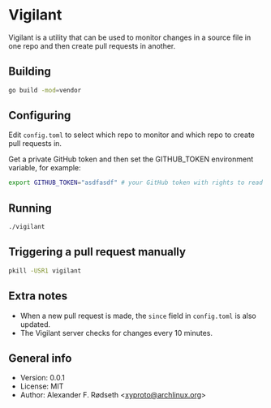 # Vigilant

Vigilant is a utility that can be used to monitor changes in a source file in one repo and then create pull requests in another.

## Building

```bash
go build -mod=vendor
```

## Configuring

Edit `config.toml` to select which repo to monitor and which repo to create pull requests in.

Get a private GitHub token and then set the GITHUB_TOKEN environment variable, for example:

```bash
export GITHUB_TOKEN="asdfasdf" # your GitHub token with rights to read public data and create pull requests goes here
```

## Running

```bash
./vigilant
```

## Triggering a pull request manually

```bash
pkill -USR1 vigilant
```

## Extra notes

* When a new pull request is made, the `since` field in `config.toml` is also updated.
* The Vigilant server checks for changes every 10 minutes.

## General info

* Version: 0.0.1
* License: MIT
* Author: Alexander F. Rødseth &lt;xyproto@archlinux.org&gt;

